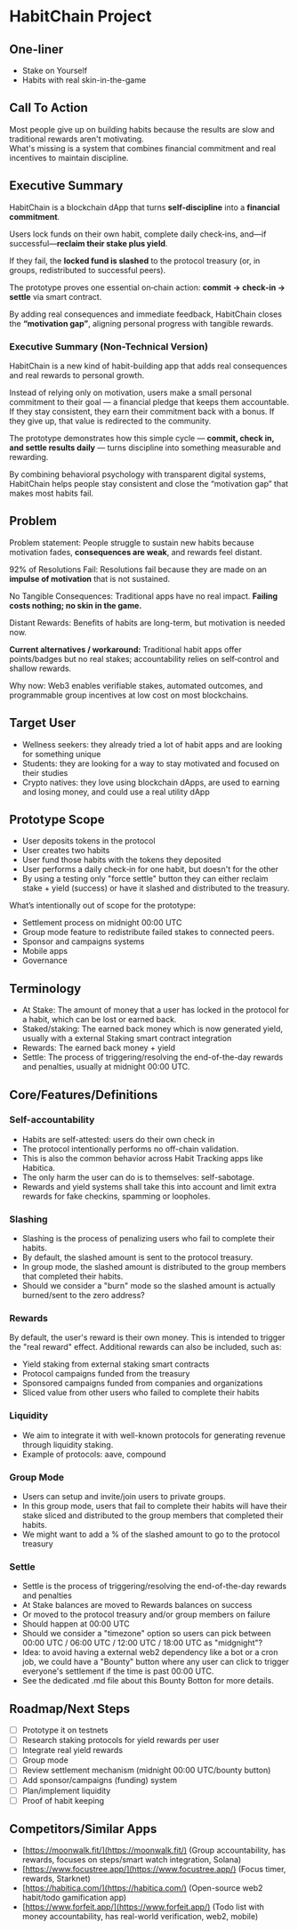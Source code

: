# HabitChain Project

## One-liner

- Stake on Yourself  
- Habits with real skin-in-the-game

## Call To Action

Most people give up on building habits because the results are slow and traditional rewards aren't motivating.  
What's missing is a system that combines financial commitment and real incentives to maintain discipline.

## Executive Summary

HabitChain is a blockchain dApp that turns **self‑discipline** into a **financial commitment**.

Users lock funds on their own habit, complete daily check‑ins, and—if successful—**reclaim their stake plus yield**.

If they fail, the **locked fund is slashed** to the protocol treasury (or, in groups, redistributed to successful peers).

The prototype proves one essential on‑chain action: **commit → check‑in → settle** via smart contract.

By adding real consequences and immediate feedback, HabitChain closes the **“motivation gap”**, aligning personal progress with tangible rewards.

### **Executive Summary (Non-Technical Version)**

HabitChain is a new kind of habit-building app that adds real consequences and real rewards to personal growth.

Instead of relying only on motivation, users make a small personal commitment to their goal — a financial pledge that keeps them accountable. If they stay consistent, they earn their commitment back with a bonus. If they give up, that value is redirected to the community.

The prototype demonstrates how this simple cycle — **commit, check in, and settle results daily** — turns discipline into something measurable and rewarding.

By combining behavioral psychology with transparent digital systems, HabitChain helps people stay consistent and close the “motivation gap” that makes most habits fail.


## Problem

Problem statement: People struggle to sustain new habits because motivation fades, **consequences are weak**, and rewards feel distant.

92% of Resolutions Fail: Resolutions fail because they are made on an **impulse of motivation** that is not sustained.

No Tangible Consequences: Traditional apps have no real impact. **Failing costs nothing; no skin in the game.**

Distant Rewards: Benefits of habits are long-term, but motivation is needed now.

**Current alternatives / workaround:** Traditional habit apps offer points/badges but no real stakes; accountability relies on self‑control and shallow rewards.

Why now: Web3 enables verifiable stakes, automated outcomes, and programmable group incentives at low cost on most blockchains.

## Target User

- Wellness seekers: they already tried a lot of habit apps and are looking for something unique  
- Students: they are looking for a way to stay motivated and focused on their studies  
- Crypto natives: they love using blockchain dApps, are used to earning and losing money, and could use a real utility dApp

## Prototype Scope

- User deposits tokens in the protocol  
- User creates two habits  
- User fund those habits with the tokens they deposited  
- User performs a daily check‑in for one habit, but doesn't for the other  
- By using a testing only "force settle" button they can either reclaim stake \+ yield (success) or have it slashed and distributed to the treasury.

What’s intentionally out of scope for the prototype:

- Settlement process on midnight 00:00 UTC  
- Group mode feature to redistribute failed stakes to connected peers.  
- Sponsor and campaigns systems  
- Mobile apps  
- Governance

## Terminology

- At Stake: The amount of money that a user has locked in the protocol for a habit, which can be lost or earned back.  
- Staked/staking: The earned back money which is now generated yield, usually with a external Staking smart contract integration  
- Rewards: The earned back money \+ yield  
- Settle: The process of triggering/resolving the end-of-the-day rewards and penalties, usually at midnight 00:00 UTC.

## Core/Features/Definitions

### Self-accountability

- Habits are self-attested: users do their own check in  
- The protocol intentionally performs no off-chain validation.  
- This is also the common behavior across Habit Tracking apps like Habitica.  
- The only harm the user can do is to themselves: self-sabotage.  
- Rewards and yield systems shall take this into account and limit extra rewards for fake checkins, spamming or loopholes.

### Slashing

- Slashing is the process of penalizing users who fail to complete their habits.  
- By default, the slashed amount is sent to the protocol treasury.  
- In group mode, the slashed amount is distributed to the group members that completed their habits.  
- Should we consider a "burn" mode so the slashed amount is actually burned/sent to the zero address?

### Rewards

By default, the user's reward is their own money. This is intended to trigger the "real reward" effect. Additional rewards can also be included, such as:

- Yield staking from external staking smart contracts  
- Protocol campaigns funded from the treasury  
- Sponsored campaigns funded from companies and organizations  
- Sliced value from other users who failed to complete their habits

### Liquidity

- We aim to integrate it with well-known protocols for generating revenue through liquidity staking. 
- Example of protocols: aave, compound 

### Group Mode

- Users can setup and invite/join users to private groups.  
- In this group mode, users that fail to complete their habits will have their stake sliced and distributed to the group members that completed their habits.  
- We might want to add a % of the slashed amount to go to the protocol treasury

### Settle

- Settle is the process of triggering/resolving the end-of-the-day rewards and penalties  
- At Stake balances are moved to Rewards balances on success  
- Or moved to the protocol treasury and/or group members on failure  
- Should happen at 00:00 UTC  
- Should we consider a "timezone" option so users can pick between 00:00 UTC / 06:00 UTC / 12:00 UTC / 18:00 UTC as "midgnight"?  
- Idea: to avoid having a external web2 dependency like a bot or a cron job, we could have a "Bounty" button where any user can click to trigger everyone's settlement if the time is past 00:00 UTC.  
- See the dedicated .md file about this Bounty Botton for more details.

## Roadmap/Next Steps

- [ ] Prototype it on testnets  
- [ ] Research staking protocols for yield rewards per user  
- [ ] Integrate real yield rewards  
- [ ] Group mode  
- [ ] Review settlement mechanism (midnight 00:00 UTC/bounty button)  
- [ ] Add sponsor/campaigns (funding) system  
- [ ] Plan/implement liquidity  
- [ ] Proof of habit keeping

## Competitors/Similar Apps

- [https://moonwalk.fit/](https://moonwalk.fit/) (Group accountability, has rewards, focuses on steps/smart watch integration, Solana)  
- [https://www.focustree.app/](https://www.focustree.app/) (Focus timer, rewards, Starknet)  
- [https://habitica.com/](https://habitica.com/) (Open-source web2 habit/todo gamification app)  
- [https://www.forfeit.app/](https://www.forfeit.app/) (Todo list with money accountability, has real-world verification, web2, mobile)

